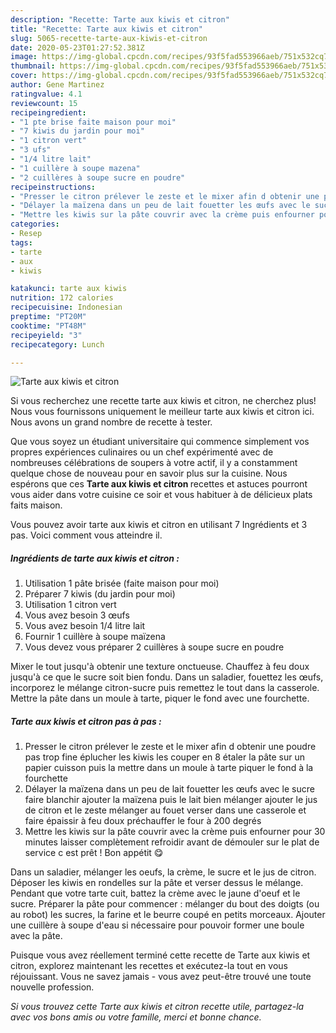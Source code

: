 ```yaml
---
description: "Recette: Tarte aux kiwis et citron"
title: "Recette: Tarte aux kiwis et citron"
slug: 5065-recette-tarte-aux-kiwis-et-citron
date: 2020-05-23T01:27:52.381Z
image: https://img-global.cpcdn.com/recipes/93f5fad553966aeb/751x532cq70/tarte-aux-kiwis-et-citron-photo-principale-de-la-recette.jpg
thumbnail: https://img-global.cpcdn.com/recipes/93f5fad553966aeb/751x532cq70/tarte-aux-kiwis-et-citron-photo-principale-de-la-recette.jpg
cover: https://img-global.cpcdn.com/recipes/93f5fad553966aeb/751x532cq70/tarte-aux-kiwis-et-citron-photo-principale-de-la-recette.jpg
author: Gene Martinez
ratingvalue: 4.1
reviewcount: 15
recipeingredient:
- "1 pte brise faite maison pour moi"
- "7 kiwis du jardin pour moi"
- "1 citron vert"
- "3 ufs"
- "1/4 litre lait"
- "1 cuillère à soupe mazena"
- "2 cuillères à soupe sucre en poudre"
recipeinstructions:
- "Presser le citron prélever le zeste et le mixer afin d obtenir une poudre pas trop fine éplucher les kiwis les couper en 8 étaler la pâte sur un papier cuisson puis la mettre dans un moule à tarte piquer le fond à la fourchette"
- "Délayer la maïzena dans un peu de lait fouetter les œufs avec le sucre faire blanchir ajouter la maïzena puis le lait bien mélanger ajouter le jus de citron et le zeste mélanger au fouet verser dans une casserole et faire épaissir à feu doux préchauffer le four à 200 degrés"
- "Mettre les kiwis sur la pâte couvrir avec la crème puis enfourner pour 30 minutes laisser complètement refroidir avant de démouler sur le plat de service c est prêt ! Bon appétit 😋"
categories:
- Resep
tags:
- tarte
- aux
- kiwis

katakunci: tarte aux kiwis 
nutrition: 172 calories
recipecuisine: Indonesian
preptime: "PT20M"
cooktime: "PT48M"
recipeyield: "3"
recipecategory: Lunch

---
```



![Tarte aux kiwis et citron](https://img-global.cpcdn.com/recipes/93f5fad553966aeb/751x532cq70/tarte-aux-kiwis-et-citron-photo-principale-de-la-recette.jpg)

Si vous recherchez une recette tarte aux kiwis et citron, ne cherchez plus! Nous vous fournissons uniquement le meilleur tarte aux kiwis et citron ici. Nous avons un grand nombre de recette à tester.

Que vous soyez un étudiant universitaire qui commence simplement vos propres expériences culinaires ou un chef expérimenté avec de nombreuses célébrations de soupers à votre actif, il y a constamment quelque chose de nouveau pour en savoir plus sur la cuisine. Nous espérons que ces <strong> Tarte aux kiwis et citron </strong> recettes et astuces pourront vous aider dans votre cuisine ce soir et vous habituer à de délicieux plats faits maison.

<!--inarticleads1-->

Vous pouvez avoir tarte aux kiwis et citron en utilisant 7 Ingrédients et 3 pas. Voici comment vous atteindre il.

##### Ingrédients de tarte aux kiwis et citron :

1. Utilisation 1 pâte brisée (faite maison pour moi)
1. Préparer 7 kiwis (du jardin pour moi)
1. Utilisation 1 citron vert
1. Vous avez besoin 3 œufs
1. Vous avez besoin 1/4 litre lait
1. Fournir 1 cuillère à soupe maïzena
1. Vous devez vous préparer 2 cuillères à soupe sucre en poudre


Mixer le tout jusqu&#39;à obtenir une texture onctueuse. Chauffez à feu doux jusqu&#39;à ce que le sucre soit bien fondu. Dans un saladier, fouettez les œufs, incorporez le mélange citron-sucre puis remettez le tout dans la casserole. Mettre la pâte dans un moule à tarte, piquer le fond avec une fourchette. 

<!--inarticleads2-->

##### Tarte aux kiwis et citron pas à pas :

1. Presser le citron prélever le zeste et le mixer afin d obtenir une poudre pas trop fine éplucher les kiwis les couper en 8 étaler la pâte sur un papier cuisson puis la mettre dans un moule à tarte piquer le fond à la fourchette
1. Délayer la maïzena dans un peu de lait fouetter les œufs avec le sucre faire blanchir ajouter la maïzena puis le lait bien mélanger ajouter le jus de citron et le zeste mélanger au fouet verser dans une casserole et faire épaissir à feu doux préchauffer le four à 200 degrés
1. Mettre les kiwis sur la pâte couvrir avec la crème puis enfourner pour 30 minutes laisser complètement refroidir avant de démouler sur le plat de service c est prêt ! Bon appétit 😋


Dans un saladier, mélanger les oeufs, la crème, le sucre et le jus de citron. Déposer les kiwis en rondelles sur la pâte et verser dessus le mélange. Pendant que votre tarte cuit, battez la crème avec le jaune d&#39;oeuf et le sucre. Préparer la pâte pour commencer : mélanger du bout des doigts (ou au robot) les sucres, la farine et le beurre coupé en petits morceaux. Ajouter une cuillère à soupe d&#39;eau si nécessaire pour pouvoir former une boule avec la pâte. 

<!--inarticleads1-->

<p>
Puisque vous avez réellement terminé cette recette de Tarte aux kiwis et citron, explorez maintenant les recettes et exécutez-la tout en vous réjouissant. Vous ne savez jamais - vous avez peut-être trouvé une toute nouvelle profession.
</p>

<p>
<i>Si vous trouvez cette Tarte aux kiwis et citron recette utile, partagez-la avec vos bons amis ou votre famille, merci et bonne chance.</i>
</p>

